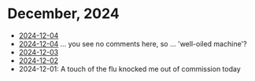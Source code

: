 # December, 2024

* [2024-12-04](05)
* [2024-12-04](04) ... you see no comments here, so ... 'well-oiled machine'?
* [2024-12-03](03)
* [2024-12-02](02)
* 2024-12-01: A touch of the flu knocked me out of commission today
